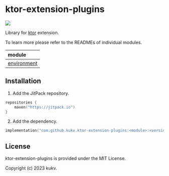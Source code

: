 # ktor-extension-plugins

[![](https://jitpack.io/v/kukv/ktor-extension-plugins.svg)](https://jitpack.io/#kukv/ktor-extension-plugins)

Library for [ktor](https://ktor.io/) extension.

To learn more please refer to the READMEs of individual modules.


| module                                 |
|:---------------------------------------|
| [environment](./environment/README.md) | 

## Installation

1. Add the JitPack repository.

```kotlin
repositories {
    maven("https://jitpack.io")
}
```

2. Add the dependency.

```kotlin
implementation("com.github.kukv.ktor-extension-plugins:<module>:<version>")
```

## License

ktor-extension-plugins is provided under the MIT License.

Copyright (c) 2023 kukv.

